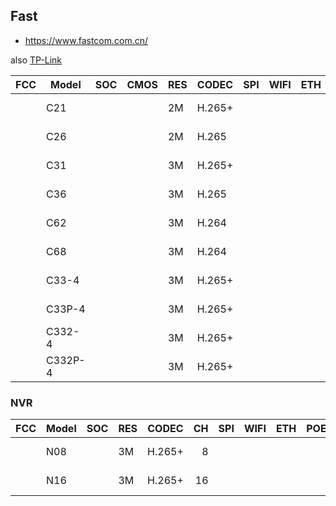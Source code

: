 Fast
----
- https://www.fastcom.com.cn/

also [TP-Link](tp-link.md)

| FCC | Model   | SOC | CMOS | RES | CODEC  | SPI | WIFI | ETH | POE | Link                                        | Notes |
|-----|---------|-----|------|-----|--------|-----|------|-----|-----|---------------------------------------------|-------|
|     | C21     |     |      | 2M  | H.265+ |     |      |     |     | https://www.fastcom.com.cn/product-311.html |       |
|     | C26     |     |      | 2M  | H.265  |     |      |     |     | https://www.fastcom.com.cn/product-317.html |       |
|     | C31     |     |      | 3M  | H.265+ |     |      |     |     | https://www.fastcom.com.cn/product-314.html |       |
|     | C36     |     |      | 3M  | H.265  |     |      |     |     | https://www.fastcom.com.cn/product-312.html |       |
|     | C62     |     |      | 3M  | H.264  |     |      |     |     | https://www.fastcom.com.cn/product-316.html |       |
|     | C68     |     |      | 3M  | H.264  |     |      |     |     | https://www.fastcom.com.cn/product-315.html |       |
|     | C33-4   |     |      | 3M  | H.265+ |     |      |     |     | https://www.fastcom.com.cn/product-324.html |       |
|     | C33P-4  |     |      | 3M  | H.265+ |     |      |     | +   | https://www.fastcom.com.cn/product-325.html |       |
|     | C332-4  |     |      | 3M  | H.265+ |     |      |     |     | https://www.fastcom.com.cn/product-326.html |       |
|     | C332P-4 |     |      | 3M  | H.265+ |     |      |     | +   | https://www.fastcom.com.cn/product-327.html |       |


### NVR

| FCC | Model | SOC | RES | CODEC  | CH | SPI | WIFI | ETH | POE | Link                                        | Notes |
|-----|-------|-----|-----|--------|---:|-----|------|-----|-----|---------------------------------------------|-------|
|     | N08   |     | 3M  | H.265+ |  8 |     |      |     |     | https://www.fastcom.com.cn/product-328.html |       |
|     | N16   |     | 3M  | H.265+ | 16 |     |      |     |     | https://www.fastcom.com.cn/product-335.html |       |
